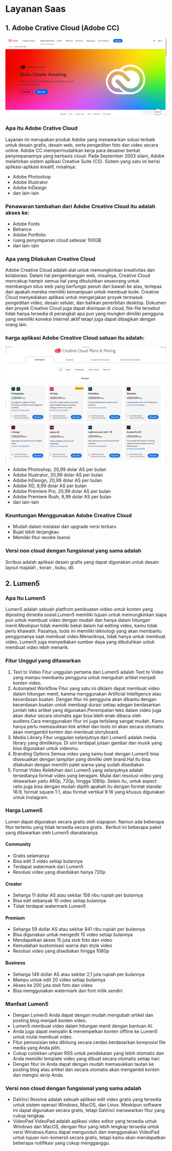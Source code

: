 # Layanan Saas

## 1. Adobe Crative Cloud (Adobe CC)
![img](foto2/03.png)
### Apa itu Adobe Crative Cloud
Layanan ini merupakan produk Adobe yang menawarkan solusi terbaik untuk desain grafis, desain web, serta pengeditan foto dan video secara online. Adobe CC mempermudahkan kerja para desainer berkat penyimpanannya yang berbasis cloud.
Pada September 2003 silam, Adobe melahirkan sistem aplikasi Creative Suite (CS). Sistem yang satu ini berisi aplikasi-aplikasi kreatif, misalnya:
- Adobe Photoshop
- Adobe Illustrator
- Adobe InDesign
- dan lain-lain

### Penawaran tambahan dari Adobe Creative Cloud itu adalah akses ke:
- Adobe Fonts
- Behance
- Adobe Portfolio
- ruang penyimpanan cloud sebesar 100GB
- dan lain-lain

### Apa yang Dilakukan Creative Cloud
Adobe Creative Cloud adalah alat untuk memungkinkan kreativitas dan kolaborasi. Dalam hal pengembangan web, misalnya, Creative Cloud mencakup hampir semua hal yang dibutuhkan seseorang untuk membangun situs web yang berfungsi penuh dari bawah ke atas, terlepas dari apakah mereka memiliki kemampuan untuk membuat kode. Creative Cloud menyediakan aplikasi untuk mengerjakan proyek termasuk pengeditan video, desain seluler, dan bahkan penerbitan desktop. Dokumen dan proyek Creative Cloud juga dapat disimpan di cloud, file-file tersebut tidak hanya tersedia di perangkat apa pun yang mungkin dimiliki pengguna yang memiliki koneksi Internet aktif tetapi juga dapat dibagikan dengan orang lain.

### harga aplikasi Adobe Creative Cloud satuan itu adalah:
![img](foto2/3.png)
- Adobe Photoshop, 20,99 dolar AS per bulan
- Adobe Illustrator, 20,99 dolar AS per bulan
- Adobe InDesign, 20,99 dolar AS per bulan
- Adobe XD, 9,99 dolar AS per bulan
- Adobe Premiere Pro, 20,99 dolar AS per bulan
- Adobe Premiere Rush, 9,99 dolar AS per bulan
- dan lain-lain

### Keuntungan Menggunakan Adobe Creative Cloud
- Mudah dalam instalasi dan upgrade versi terbaru
- Bujet lebih terjangkau
- Memiliki fitur revoke lisensi


### Versi non cloud dengan fungsional yang sama adalah 
Scribus adalah aplikasi desain grafis yang dapat digunakan untuk desain layout majalah , koran , buku, dll. 

## 2. Lumen5 
### Apa Itu Lumen5
Lumen5 adalah sebuah platfrom pembuatan vidieo untuk konten yang diposting dimedia sosial.Lumen5 memiliki tujuan untuk memungkinkan siapa pun untuk membuat video dengan mudah dan hanya dalam hitungan menit.Meskipun tidak memiliki bekal dalam hal editing video, kamu tidak perlu khawatir. Pasalnya, tools ini memiliki teknologi yang akan membantu penggunanya saat membuat video.Menariknya, tidak hanya untuk membuat video, Lumen5 juga menyediakan sumber daya yang dibutuhkan untuk membuat video lebih menarik.

### Fitur Unggul yang ditawarkan
1. Text to Video
Fitur unggulan pertama dari Lumen5 adalah Text to Video yang mampu membantu pengguna untuk mengubah artikel menjadi konten video.
2.  Automated Workflow
Fitur yang satu ini diklaim dapat membuat video dalam hitungan menit, karena menggunakan Artificial Intelligence atau kecerdasan buatan. Dengan fitur ini pengguna akan dibantu dengan kecerdasan buatan untuk membagi durasi setiap adegan berdasarkan jumlah teks artikel yang digunakan.Penempatan teks dalam video juga akan diatur secara otomatis agar bisa lebih enak dibaca oleh audiens.Cara menggunakan fitur ini juga terbilang sangat mudah. Kamu hanya perlu memasukkan link artikel dan tools ini akan secara otomatis akan mengambil konten dan membuat storyboard.
3. Media Library
Fitur unggulan selanjutnya dari Lumen5 adalah media library yang dimilikinya. Di sini terdapat jutaan gambar dan musik yang bisa digunakan untuk videomu.
4. Branding Options
Semua video yang kamu buat dengan Lumen5 bisa disesuaikan dengan tampilan yang dimiliki oleh brand.Hal itu bisa dilakukan dengan memilih palet warna yang sudah disediakan
5. Format Video
Kelebihan dari Lumen5 yang selanjutnya adalah tersedianya format video yang beragam.
Mulai dari resolusi video yang ditawarkan yaitu 480p, 720p, hingga 1080p. Selain itu, untuk aspect ratio juga bisa dengan mudah dipilih apakah itu dengan format standar 16:9, format square 1:1, atau format vertikal 9:16 yang khusus digunakan untuk Instagram.

### Harga Lumen5
Lumen dapat digunakan secara gratis oleh siapapun. Namun ada beberapa fitur tertentu yang tidak tersedia secara gratis .
Berikut ini beberapa paket yang ditawarkan oleh Lumen5 dianataranya

#### Community
- Gratis selamanya
- Bisa edit 3 video setiap bulannya
- Terdapat watermark dari Lumen5
- Resolusi video yang disediakan hanya 720p
#### Creator
- Seharga 11 dollar AS atau sekitar 156 ribu rupiah per bulannya
- Bisa edit sebanyak 10 video setiap bulannya
- Tidak terdapat watermark Lumen5
#### Premium
- Seharga 59 dollar AS atau sekitar 841 ribu rupiah per bulannya
- Bisa digunakan untuk mengedit 15 video setiap bulannya
- Mendapatkan akses 15 juta stok foto dan video
- Kemudahan kustomisasi warna dan style video
- Resolusi video yang disediakan hingga 1080p
#### Business
- Seharga 149 dollar AS atau sekitar 2,1 juta rupiah per bulannya
- Mampu untuk edit 20 video setiap bulannya
- Akses ke 200 juta stok foto dan video
- Bisa menggunakan watermark dan font milik sendiri

### Manfaat Lumen5
- Dengan Lumen5 Anda dapat dengan mudah mengubah artikel dan posting blog menjadi konten video.
- Lumen5 membuat video dalam hitungan menit dengan bantuan AI.
- Anda juga dapat menyalin & menempelkan konten offline ke Lumen5 untuk mulai membuat video.
- Fitur pemosisian teks dihitung secara cerdas berdasarkan komposisi file media yang Anda pilih.
- Cukup colokkan umpan RSS untuk pendekatan yang lebih otomatis dan Anda memiliki template video yang dibuat secara otomatis setiap hari.
- Dengan fitur ini Anda dapat dengan mudah memasukkan tautan ke posting blog atau artikel dan secara otomatis akan mengambil konten dan mengisi skrip Anda.


### Versi non cloud dengan fungsional yang sama adalah 
- DaVinci Resolve adalah sebuah aplikasi edit video gratis yang tersedia untuk sistem operasi Windows, MacOS, dan Linux. Meskipun software ini dapat digunakan secara gratis, tetapi DaVinci menawarkan fitur yang cukup lengkap.
- VideoPad
VideoPad adalah aplikasi video editor yang tersedia untuk Windows dan MacOS, dengan fitur yang lebih lengkap tersedia untuk versi Windows.Kamu dapat mengunduh dan menggunakan VideoPad untuk tujuan non-komersil secara gratis, tetapi kamu akan mendapatkan beberapa notifikasi yang cukup mengganggu.




